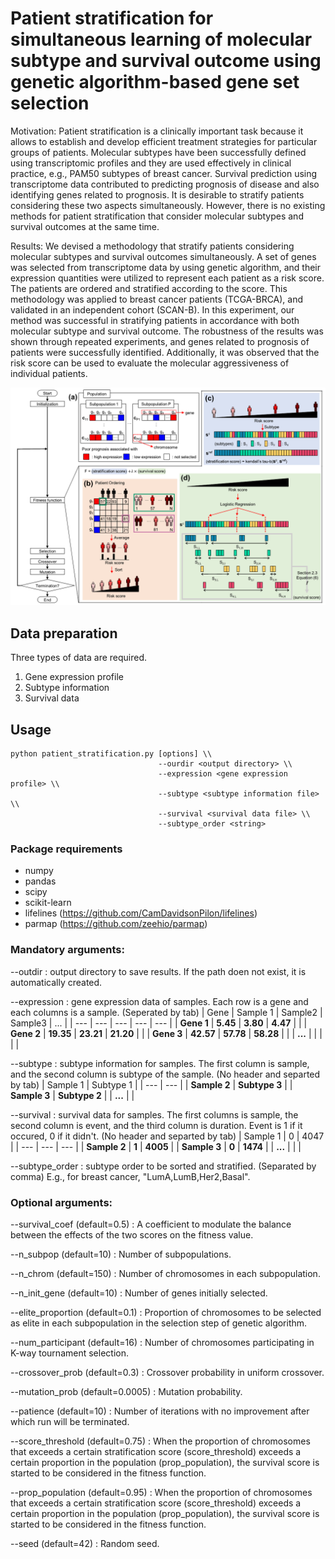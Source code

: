 # Patient stratification for simultaneous learning of molecular subtype and survival outcome using genetic algorithm-based gene set selection

Motivation: Patient stratification is a clinically important task because it allows to establish and develop efficient treatment strategies for particular groups of patients. Molecular subtypes have been successfully defined using transcriptomic profiles and they are used effectively in clinical practice, e.g., PAM50 subtypes of breast cancer. Survival prediction using transcriptome data contributed to predicting prognosis of disease and also identifying genes related to prognosis. It is desirable to stratify patients considering these two aspects simultaneously. However, there is no existing methods for patient stratification that consider molecular subtypes and survival outcomes at the same time.

Results: We devised a methodology that stratify patients considering molecular subtypes and survival outcomes simultaneously. A set of genes was selected from transcriptome data by using genetic algorithm, and their expression quantities were utilized to represent each patient as a risk score. The patients are ordered and stratified according to the score. This methodology was applied to breast cancer patients (TCGA-BRCA), and validated in an independent cohort (SCAN-B). In this experiment, our method was successful in stratifying patients in accordance with both molecular subtype and survival outcome. The robustness of the results was shown through repeated experiments, and genes related to prognosis of patients were successfully identified. Additionally, it was observed that the risk score can be used to evaluate the molecular aggressiveness of individual patients.

![image](https://github.com/BonilKoo/patient_stratification/blob/main/overview.png)

## Data preparation
Three types of data are required.
1. Gene expression profile
2. Subtype information
3. Survival data

## Usage
```
python patient_stratification.py [options] \\
                                 --ourdir <output directory> \\
                                 --expression <gene expression profile> \\
                                 --subtype <subtype information file> \\
                                 --survival <survival data file> \\
                                 --subtype_order <string>
```

### Package requirements
+ numpy
+ pandas
+ scipy
+ scikit-learn
+ lifelines (https://github.com/CamDavidsonPilon/lifelines)
+ parmap (https://github.com/zeehio/parmap)

### Mandatory arguments:
--outdir <path>
: output directory to save results. If the path doen not exist, it is automatically created.
  
--expression <file>
: gene expression data of samples. Each row is a gene and each columns is a sample. (Seperated by tab)
  | Gene  | Sample 1 | Sample2 | Sample3 | ... |
  | --- | --- | --- | --- | --- |
  | **Gene 1**  | **5.45**  | **3.80**  | **4.47**  |   |
  | **Gene 2**  | **19.35**  | **23.21**  | **21.20**  |   |
  | **Gene 3**  | **42.57**  | **57.78**  | **58.28**  |   |
  | **...**  |   |   |   |   |
  
--subtype <file>
: subtype information for samples. The first column is sample, and the second column is subtype of the sample. (No header and separted by tab)
  | Sample 1  | Subtype 1  |
  | --- | --- |
  | **Sample 2**  | **Subtype 3**  |
  | **Sample 3**  | **Subtype 2**  |
  | **...**  |   |
  
--survival <file>
: survival data for samples. The first columns is sample, the second column is event, and the third column is duration. Event is 1 if it occured, 0 if it didn't. (No header and separted by tab)
  | Sample 1  | 0  | 4047  |
  | --- | --- | --- |
  | **Sample 2**  | **1**  | **4005**  |
  | **Sample 3**  | **0**  | **1474**  |
  | **...**  |   |   |
  
--subtype_order <string>
: subtype order to be sorted and stratified. (Separated by comma)
  E.g., for breast cancer, "LumA,LumB,Her2,Basal".

### Optional arguments:
--survival_coef <float> (default=0.5)
: A coefficient to modulate the balance between the effects of the two scores on the fitness value.
  
--n_subpop <int> (default=10)
: Number of subpopulations.
  
--n_chrom <int> (default=150)
: Number of chromosomes in each subpopulation.
  
--n_init_gene <int> (default=10)
: Number of genes initially selected.
  
--elite_proportion <float> (default=0.1)
: Proportion of chromosomes to be selected as elite in each subpopulation in the selection step of genetic algorithm.
  
--num_participant <int> (default=16)
: Number of chromosomes participating in K-way tournament selection.
  
--crossover_prob <float> (default=0.3)
: Crossover probability in uniform crossover.
  
--mutation_prob <float> (default=0.0005)
: Mutation probability.
  
--patience <int> (default=10)
: Number of iterations with no improvement after which run will be terminated.

--score_threshold (default=0.75)
: When the proportion of chromosomes that exceeds a certain stratification score (score_threshold) exceeds a certain proportion in the population (prop_population), the survival score is started to be considered in the fitness function.

--prop_population (default=0.95)
: When the proportion of chromosomes that exceeds a certain stratification score (score_threshold) exceeds a certain proportion in the population (prop_population), the survival score is started to be considered in the fitness function.
  
--seed <int> (default=42)
: Random seed.
